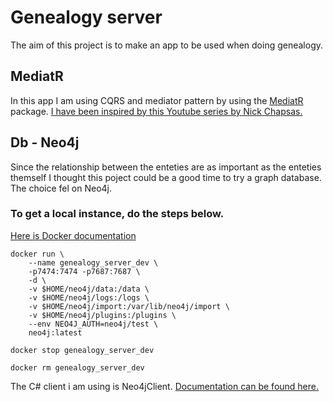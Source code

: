# Genealogy server

The aim of this project is to make an app to be used when doing genealogy.

## MediatR

In this app I am using CQRS and mediator pattern by using the [MediatR](https://github.com/jbogard/MediatR) package.
[I have been inspired by this Youtube series by Nick Chapsas.](https://www.youtube.com/watch?v=YzOBrVlthMk)

## Db - Neo4j

Since the relationship between the enteties are as important as the enteties themself I thought this poject could be a good time to try a graph database. The choice fel on Neo4j.

### To get a local instance, do the steps below.

[Here is Docker documentation](https://neo4j.com/developer/docker-run-neo4j/)

```
docker run \
    --name genealogy_server_dev \
    -p7474:7474 -p7687:7687 \
    -d \
    -v $HOME/neo4j/data:/data \
    -v $HOME/neo4j/logs:/logs \
    -v $HOME/neo4j/import:/var/lib/neo4j/import \
    -v $HOME/neo4j/plugins:/plugins \
    --env NEO4J_AUTH=neo4j/test \
    neo4j:latest
```

```
docker stop genealogy_server_dev

docker rm genealogy_server_dev
```

The C# client i am using is Neo4jClient. [Documentation can be found here.](https://github.com/Readify/Neo4jClient/wiki)
